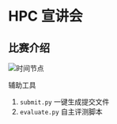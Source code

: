 # HPC 宣讲会

## 比赛介绍

![时间节点](https://raw.githubusercontent.com/dcldyhb/Freshman-Notes-Image-Host/main/202509191907741.png)

辅助工具

1. `submit.py` 一键生成提交文件
2. `evaluate.py` 自主评测脚本

